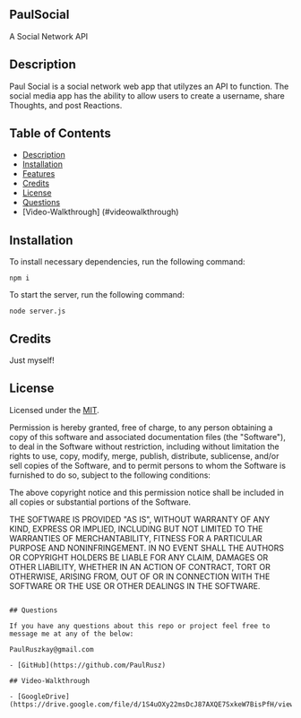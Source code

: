 ## PaulSocial

A Social Network API

## Description

Paul Social is a social network web app that utilyzes an API to function. The social media app has the ability to allow users to create a username, share Thoughts, and post Reactions.

## Table of Contents

- [Description](#description)
- [Installation](#installation)
- [Features](#features)
- [Credits](#credits)
- [License](#license)
- [Questions](#questions)
- [Video-Walkthrough] (#videowalkthrough)

## Installation

To install necessary dependencies, run the following command:

```
npm i
```

To start the server, run the following command:

```
node server.js
```

## Credits

Just myself!

## License

Licensed under the [MIT](https://opensource.org/licenses/MIT).

Permission is hereby granted, free of charge, to any person obtaining a copy
of this software and associated documentation files (the "Software"), to deal
in the Software without restriction, including without limitation the rights
to use, copy, modify, merge, publish, distribute, sublicense, and/or sell
copies of the Software, and to permit persons to whom the Software is
furnished to do so, subject to the following conditions:

The above copyright notice and this permission notice shall be included in all
copies or substantial portions of the Software.

THE SOFTWARE IS PROVIDED "AS IS", WITHOUT WARRANTY OF ANY KIND, EXPRESS OR
IMPLIED, INCLUDING BUT NOT LIMITED TO THE WARRANTIES OF MERCHANTABILITY,
FITNESS FOR A PARTICULAR PURPOSE AND NONINFRINGEMENT. IN NO EVENT SHALL THE
AUTHORS OR COPYRIGHT HOLDERS BE LIABLE FOR ANY CLAIM, DAMAGES OR OTHER
LIABILITY, WHETHER IN AN ACTION OF CONTRACT, TORT OR OTHERWISE, ARISING FROM,
OUT OF OR IN CONNECTION WITH THE SOFTWARE OR THE USE OR OTHER DEALINGS IN THE
SOFTWARE.

```

## Questions

If you have any questions about this repo or project feel free to message me at any of the below:

PaulRuszkay@gmail.com

- [GitHub](https://github.com/PaulRusz)

## Video-Walkthrough

- [GoogleDrive] (https://drive.google.com/file/d/1S4uOXy22msDcJ87AXQE7SxkeW7BisPfH/view)
```
